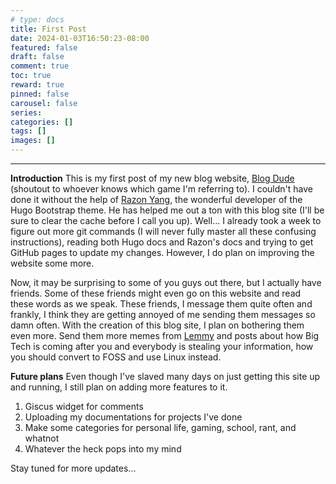 ```yaml
---
# type: docs 
title: First Post
date: 2024-01-03T16:50:23-08:00
featured: false
draft: false
comment: true
toc: true
reward: true
pinned: false
carousel: false
series:
categories: []
tags: []
images: []
---
```

---
__Introduction__
This is my first post of my new blog website, [Blog Dude](https://userliluzibert.github.io) (shoutout to whoever knows which game I'm referring to). I couldn't have done it without the help of [Razon Yang](https://github.com/razonyang), the wonderful developer of the Hugo Bootstrap theme. He has helped me out a ton with this blog site (I'll be sure to clear the cache before I call you up). Well... I already took a week to figure out more git commands (I will never fully master all these confusing instructions), reading both Hugo docs and Razon's docs and trying to get GitHub pages to update my changes. However, I do plan on improving the website some more.

Now, it may be surprising to some of you guys out there, but I actually have friends. Some of these friends might even go on this website and read these words as we speak. These friends, I message them quite often and frankly, I think they are getting annoyed of me sending them messages so damn often. With the creation of this blog site, I plan on bothering them even more. Send them more memes from [Lemmy](https://join-lemmy.org/) and posts about how Big Tech is coming after you and everybody is stealing your information, how you should convert to FOSS and use Linux instead.

__Future plans__
Even though I've slaved many days on just getting this site up and running, I still plan on adding more features to it.
1. Giscus widget for comments
2. Uploading my documentations for projects I've done
3. Make some categories for personal life, gaming, school, rant, and whatnot
4. Whatever the heck pops into my mind


Stay tuned for more updates...



<!--more content under here-->

